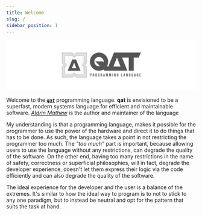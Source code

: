 ```yaml
---
title: Welcome
slug: /
sidebar_position: 1
---
```


![qat cover image](/img/qat_cover.png)

Welcome to the [**_`qat`_**](https://qat.dev) programming language. **qat** is envisioned to be a superfast, modern systems language for efficient and maintainable software. _[Aldrin Mathew](https://github.com/aldrinmathew)_ is the author and maintainer of the language

My understanding is that a programming language, makes it possible for the programmer to use the power of the hardware and direct it to do things that has to be done. As such, the language takes a point in not restricting the programmer too much. The _"too much"_ part is important, because allowing users to use the language without any restrictions, can degrade the quality of the software. On the other end, having too many restrictions in the name of safety, correctness or superficial philosophies, will in fact, degrade the developer experience, doesn't let them express their logic via the code efficiently and can also degrade the quality of the software.

The ideal experience for the developer and the user is a balance of the extremes. It's similar to how the ideal way to program is to not to stick to any one paradigm, but to instead be neutral and opt for the pattern that suits the task at hand.
